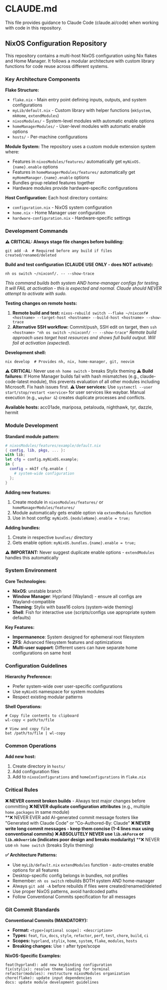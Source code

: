# CLAUDE.md

This file provides guidance to Claude Code (claude.ai/code) when working with code in this repository.

## NixOS Configuration Repository

This repository contains a multi-host NixOS configuration using Nix flakes and Home Manager. It follows a modular architecture with custom library functions for code reuse across different systems.

### Key Architecture Components

**Flake Structure:**
- `flake.nix` - Main entry point defining inputs, outputs, and system configurations
- `myLib/default.nix` - Custom library with helper functions (`mkSystem`, `mkHome`, `extendModules`)
- `nixosModules/` - System-level modules with automatic enable options
- `homeManagerModules/` - User-level modules with automatic enable options
- `hosts/` - Per-machine configurations

**Module System:**
The repository uses a custom module extension system where:
- Features in `nixosModules/features/` automatically get `myNixOS.{name}.enable` options
- Features in `homeManagerModules/features/` automatically get `myHomeManager.{name}.enable` options
- Bundles group related features together
- Hardware modules provide hardware-specific configurations

**Host Configuration:**
Each host directory contains:
- `configuration.nix` - NixOS system configuration
- `home.nix` - Home Manager user configuration
- `hardware-configuration.nix` - Hardware-specific settings

### Development Commands

**⚠️ CRITICAL: Always stage file changes before building:**
```fish
git add -A  # Required before any build if files created/renamed/deleted
```

**Build and test configuration (CLAUDE USE ONLY - does NOT activate):**
```fish
nh os switch ~/nixconf/. -- --show-trace
```
*This command builds both system AND home-manager configs for testing. It will FAIL at activation - this is expected and normal. Claude should NEVER attempt to activate with sudo.*

**Testing changes on remote hosts:**
1. **Remote build and test:** `nixos-rebuild switch --flake ~/nixconf#<hostname> --target-host <hostname> --build-host <hostname> --show-trace`
2. **Alternative SSH workflow:** Commit/push, SSH edit on target, then `ssh <hostname> "nh os switch ~/nixconf/ -- --show-trace"`
*Remote build approach uses target host resources and shows full build output. Will fail at activation (expected).*

**Development shell:**
```fish
nix develop  # Provides nh, nix, home-manager, git, neovim
```

**⚠️ CRITICAL:** Never use `nh home switch` - breaks Stylix theming
**⚠️ Build failures:** If Home Manager builds fail with hash mismatches (e.g., claude-code-latest module), this prevents evaluation of all other modules including Microsoft. Fix hash issues first.
**⚠️ User services:** Use `systemctl --user start/stop/restart <service>` for user services like waybar. Manual execution (e.g., `waybar &`) creates duplicate processes and conflicts.

**Available hosts:** acc01ade, mariposa, petalouda, nighthawk, tyr, dazzle, hermit

### Module Development

**Standard module pattern:**
```nix
# nixosModules/features/example/default.nix
{ config, lib, pkgs, ... }:
with lib;
let cfg = config.myNixOS.example;
in {
  config = mkIf cfg.enable {
    # system-wide configuration
  };
}
```

**Adding new features:**
1. Create module in `nixosModules/features/` or `homeManagerModules/features/`
2. Module automatically gets enable option via `extendModules` function
3. Use in host config: `myNixOS.{moduleName}.enable = true;`

**Adding bundles:**
1. Create in respective `bundles/` directory
2. Gets enable option: `myNixOS.bundles.{name}.enable = true;`

**⚠️ IMPORTANT:** Never suggest duplicate enable options - `extendModules` handles this automatically

### System Environment

**Core Technologies:**
- **NixOS**: unstable branch
- **Window Manager**: Hyprland (Wayland) - ensure all configs are Wayland-compatible
- **Theming**: Stylix with base16 colors (system-wide theming)
- **Shell**: Fish for interactive use (scripts/configs use appropriate system defaults)

**Key Features:**
- **Impermanence**: System designed for ephemeral root filesystem
- **ZFS**: Advanced filesystem features and optimizations  
- **Multi-user support**: Different users can have separate home configurations on same host

### Configuration Guidelines

**Hierarchy Preference:**
- Prefer system-wide over user-specific configurations
- Use `myNixOS` namespace for system modules
- Respect existing modular patterns

**Shell Operations:**
```fish
# Copy file contents to clipboard
wl-copy < path/to/file

# View and copy file
bat /path/to/file | wl-copy
```

### Common Operations

**Add new host:**
1. Create directory in `hosts/`
2. Add configuration files
3. Add to `nixosConfigurations` and `homeConfigurations` in `flake.nix`

### Critical Rules

**❌ NEVER commit broken builds** - Always test major changes before committing
**❌ NEVER duplicate configuration attributes** (e.g., multiple `home.packages` in same module)  
**❌ NEVER EVER add AI-generated commit message footers like "Generated with Claude Code" or "Co-Authored-By: Claude" 
**❌ NEVER write long commit messages - keep them concise (1-4 lines max using conventional commits)**
**❌ ABSOLUTELY NEVER use `lib.mkForce` or `lib.mkOverride` (indicates poor design and breaks modularity)**
**❌ NEVER use `nh home switch` (breaks Stylix theming)

**✅ Architecture Patterns:**
- Use `myLib/default.nix` `extendModules` function - auto-creates enable options for all features
- Desktop-specific config belongs in bundles, not profiles
- Remember: `nh os switch` rebuilds BOTH system AND home-manager
- Always `git add -A` before rebuilds if files were created/renamed/deleted
- Use proper NixOS patterns, avoid hardcoded paths
- Follow Conventional Commits specification for all messages

### Git Commit Standards

**Conventional Commits (MANDATORY):**
- **Format:** `<type>[optional scope]: <description>`
- **Types:** `feat`, `fix`, `docs`, `style`, `refactor`, `perf`, `test`, `chore`, `build`, `ci`
- **Scopes:** `hyprland`, `stylix`, `home`, `system`, `flake`, `modules`, `hosts`
- **Breaking changes:** Use `!` after type/scope

**NixOS-Specific Examples:**
```
feat(hyprland): add new keybinding configuration
fix(stylix): resolve theme loading for terminal
refactor(modules): restructure nixosModules organization  
chore(flake): update input dependencies
docs: update module development guidelines
```